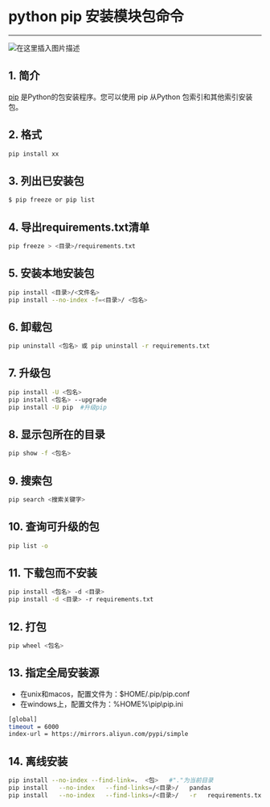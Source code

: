 #  python pip 安装模块包命令


---


![在这里插入图片描述](https://i-blog.csdnimg.cn/blog_migrate/12cff82855f84158595e38934f741460.png#pic_center)
##  1. 简介
[pip](https://pypi.org/project/pip/) 是Python的包安装程序。您可以使用 pip 从Python 包索引和其他索引安装包。


## 2. 格式

```bash
pip install xx
```

## 3. 列出已安装包

```bash
$ pip freeze or pip list
```

## 4. 导出requirements.txt清单

```bash
pip freeze > <目录>/requirements.txt
```

## 5. 安装本地安装包

```bash
pip install <目录>/<文件名>
pip install --no-index -f=<目录>/ <包名>
```

## 6. 卸载包

```bash
pip uninstall <包名> 或 pip uninstall -r requirements.txt
```

## 7. 升级包

```bash
pip install -U <包名>
pip install <包名> --upgrade
pip install -U pip  #升级pip
```

## 8. 显示包所在的目录

```bash
pip show -f <包名>
```

## 9. 搜索包

```bash
pip search <搜索关键字>
```

## 10. 查询可升级的包

```bash
pip list -o
```

## 11. 下载包而不安装

```bash
pip install <包名> -d <目录>
pip install -d <目录> -r requirements.txt
```

## 12. 打包

```bash
pip wheel <包名>
```



## 13. 指定全局安装源

 - 在unix和macos，配置文件为：$HOME/.pip/pip.conf
 - 在windows上，配置文件为：%HOME%\pip\pip.ini

```bash
[global]
timeout = 6000
index-url = https://mirrors.aliyun.com/pypi/simple
```

## 14. 离线安装

```bash
pip install --no-index --find-link=.  <包>   #"."为当前目录
pip install   --no-index   --find-links=/<目录>/   pandas
pip install   --no-index   --find-links=/<目录>/   -r   requirements.txt 
```



